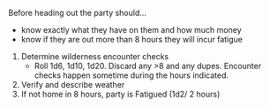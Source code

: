 Before heading out the party should...
- know exactly what they have on them and how much money
- know if they are out more than 8 hours they will incur fatigue


1. Determine wilderness encounter checks 
	 - Roll 1d6, 1d10, 1d20. Discard any >8 and any dupes. Encounter checks happen sometime during the hours indicated.
2. Verify and describe weather
3. If not home in 8 hours, party is Fatigued (1d2/ 2 hours)


